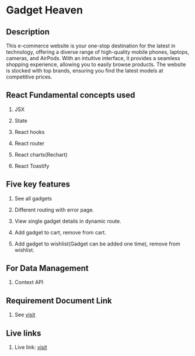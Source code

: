 # Gadget Heaven

## Description

This e-commerce website is your one-stop destination for the latest in technology, offering a diverse range of high-quality mobile phones, laptops, cameras, and AirPods. With an intuitive interface, it provides a seamless shopping experience, allowing you to easily browse products. The website is stocked with top brands, ensuring you find the latest models at competitive prices.

## React Fundamental concepts used

1. JSX

2. State

3. React hooks

4. React router

5. React charts(Rechart)

6. React Toastify

## Five key features

1. See all gadgets

2. Different routing with error page.

3. View single gadget details in dynamic route.

4. Add gadget to cart, remove from cart.

5. Add gadget to wishlist(Gadget can be added one time), remove from wishlist.

## For Data Management

1. Context API

## Requirement Document Link

1. See [visit](https://drive.google.com/file/d/1OcqY8r43VGAR8wZkB2tWgLIHOti2c8BS/view?usp=drive_link)

## Live links

1. Live link: [visit](https://sakib-333-gadget-haven.netlify.app/)
